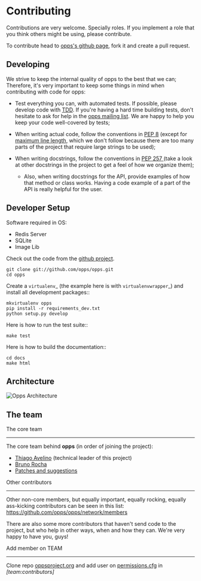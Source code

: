 Contributing
============

Contributions are very welcome. Specially roles. If you implement a role that you think others might be using, please contribute.

To contribute head to [opps's github page](https://github.com/opps/opps), fork it and create a pull request.


Developing
----------

We strive to keep the internal quality of opps to the best that we can;
Therefore, it's very important to keep some things in mind when contributing with code for opps:

* Test everything you can, with automated tests. If possible, please develop code with [TDD](http://en.wikipedia.org/wiki/Test-driven_development).
  If you're having a hard time building tests, don't hesitate to ask for help in the [opps mailing list](http://groups.google.com/group/opps-developers).
  We are happy to help you keep your code well-covered by tests;

* When writing actual code, follow the conventions in [PEP 8](http://www.python.org/dev/peps/pep-0008/)
  (except for [maximum line length](http://www.python.org/dev/peps/pep-0008/#maximum-line-length),
  which we don't follow because there are too many parts of the project that require large strings to be used);

* When writing docstrings, follow the conventions in [PEP 257 ](http://www.python.org/dev/peps/pep-0257)
  (take a look at other docstrings in the project to get a feel of how we organize them);

  - Also, when writing docstrings for the API, provide examples of how that method or class works.
    Having a code example of a part of the API is really helpful for the user.


Developer Setup
---------------

Software required in OS:

* Redis Server
* SQLite
* Image Lib

Check out the code from the [github project](https://github.com/opps/opps).

    git clone git://github.com/opps/opps.git
    cd opps

Create a `virtualenv`_ (the example here is with `virtualenvwrapper`_) and install all development packages::

    mkvirtualenv opps
    pip install -r requirements_dev.txt
    python setup.py develop

Here is how to run the test suite::

    make test

Here is how to build the documentation::

    cd docs
    make html


Architecture
------------

![Opps Architecture](https://raw.githubusercontent.com/opps/opps/master/docs/source/_static/opps_visualized.png)

The team
--------

The core team
*************

The core team behind **opps** (in order of joining the project):

* [Thiago Avelino](https://github.com/avelino) (technical leader of this project)
* [Bruno Rocha](https://github.com/rochacbruno)
* [Patches and suggestions](https://github.com/orgs/opps/members)


Other contributors
******************

Other non-core members, but equally important, equally rocking, equally ass-kicking contributors can be seen in this list:
https://github.com/opps/opps/network/members

There are also some more contributors that haven't send code to the project, but who help in other ways, when and how they can.
We're very happy to have you, guys!


Add member on TEAM
******************


Clone repo [oppsproject.org](https://github.com/opps/oppsproject.org) and add user on
 [permissions.cfg](https://github.com/opps/oppsproject.org/blob/master/permissions.cfg) in *[team:contributors]*

